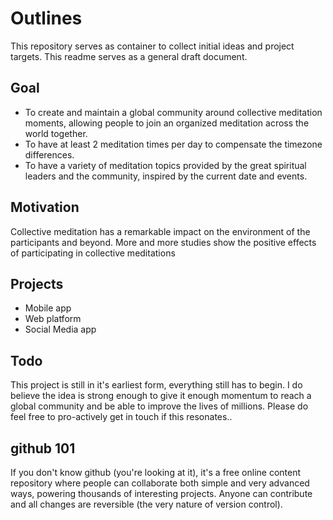 # Outlines

This repository serves as container to collect initial ideas and project targets.  This readme serves as a general draft document. 

## Goal
- To create and maintain a global community around collective meditation moments, allowing people to join an organized meditation across the world together. 
- To have at least 2 meditation times per day to compensate the timezone differences. 
- To have a variety of meditation topics provided by the great spiritual leaders and the community, inspired by the current date and events.


## Motivation 
Collective meditation has a remarkable impact on the environment of the participants and beyond.   More and more studies show the positive effects of participating in collective meditations


## Projects
- Mobile app
- Web platform 
- Social Media app

## Todo
This project is still in it's earliest form, everything still has to begin.  I do believe the idea is strong enough to give it enough momentum to reach a global community and be able to improve the lives of millions.  Please do feel free to pro-actively get in touch if this resonates..

## github 101
If you don't know github (you're looking at it), it's a free online content repository where people can collaborate both simple and very advanced ways, powering thousands of interesting projects. Anyone can contribute and all changes are reversible (the very nature of version control).
